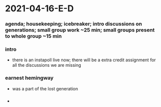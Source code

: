 # 2021-04-16-E-D

### agenda; housekeeping; icebreaker; intro discussions on generations; small group work ~25 min; small groups present to whole group ~15 min

### intro
- there is an instapoll live now; there will be a extra credit assignment for all the discussions we are missing

### earnest hemingway
- was a part of the lost generation


### 
- 